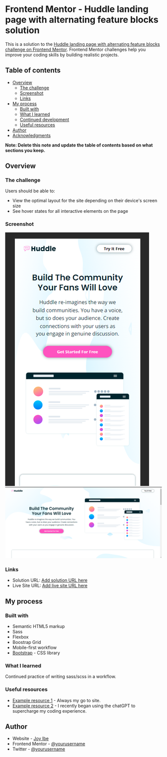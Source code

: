 # Frontend Mentor - Huddle landing page with alternating feature blocks solution

This is a solution to the [Huddle landing page with alternating feature blocks challenge on Frontend Mentor](https://www.frontendmentor.io/challenges/huddle-landing-page-with-alternating-feature-blocks-5ca5f5981e82137ec91a5100). Frontend Mentor challenges help you improve your coding skills by building realistic projects. 

## Table of contents

- [Overview](#overview)
  - [The challenge](#the-challenge)
  - [Screenshot](#screenshot)
  - [Links](#links)
- [My process](#my-process)
  - [Built with](#built-with)
  - [What I learned](#what-i-learned)
  - [Continued development](#continued-development)
  - [Useful resources](#useful-resources)
- [Author](#author)
- [Acknowledgments](#acknowledgments)

**Note: Delete this note and update the table of contents based on what sections you keep.**

## Overview

### The challenge

Users should be able to:

- View the optimal layout for the site depending on their device's screen size
- See hover states for all interactive elements on the page


### Screenshot

![](/screenshots/Huddle%20mobile.png)
![](/screenshots/Huddle-web.png)



### Links

- Solution URL: [Add solution URL here](https://github.com/DaFlusher/huddle-landing-page-with-alternating-feature-blocks-masterr)
- Live Site URL: [Add live site URL here](https://sweet-blancmange-02f371.netlify.app/)

## My process

### Built with

- Semantic HTML5 markup
- Sass
- Flexbox
- Boostrap Grid
- Mobile-first workflow
- [Bootstrap](https://getbootstrap.com/docs/5.3/getting-started/introduction/) - CSS library

### What I learned

Continued practice of writing sass/scss in a workflow. 



### Useful resources

- [Example resource 1](https://www.w3schoolscom) - Always my go to site.
- [Example resource 2](https://www.chat.openai.com) - I recently began using the chatGPT to supercharge my coding experience.


## Author

- Website - [Joy Ibe](https://www.your-site.com)
- Frontend Mentor - [@yourusername](https://www.frontendmentor.io/profile/DaFlusher)
- Twitter - [@yourusername](https://www.twitter.com/@Joyibe17)

